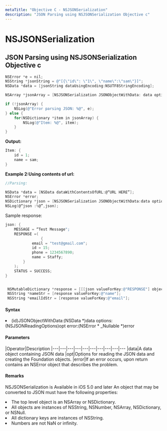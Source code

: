 ```yaml
---
metaTitle: "Objective C - NSJSONSerialization"
description: "JSON Parsing using NSJSONSerialization Objective c"
---
```


# NSJSONSerialization



## JSON Parsing using NSJSONSerialization Objective c


```objectivec
NSError *e = nil;
NSString *jsonString = @"[{\"id\": \"1\", \"name\":\"sam\"}]";
NSData *data = [jsonString dataUsingEncoding:NSUTF8StringEncoding];

NSArray *jsonArray = [NSJSONSerialization JSONObjectWithData: data options:  NSJSONReadingMutableContainers error: &e];

if (!jsonArray) {
    NSLog(@"Error parsing JSON: %@", e);
} else {
    for(NSDictionary *item in jsonArray) {
        NSLog(@"Item: %@", item);
    }
}

```

**Output:**

```objectivec
Item: {
    id = 1;
    name = sam;
}

```

**Example 2:Using contents of url:**

```objectivec
//Parsing:

NSData *data = [NSData dataWithContentsOfURL:@“URL HERE”];
NSError *error;
NSDictionary *json = [NSJSONSerialization JSONObjectWithData:data options:kNilOptions error:&error];
NSLog(@“json :%@”,json);

```

Sample response:

```objectivec
json: {
    MESSAGE = “Test Message";
    RESPONSE =(
                {
            email = "test@gmail.com";
            id = 15;
            phone = 1234567890;
            name = Staffy;
        }
    );
    STATUS = SUCCESS;
}


 NSMutableDictionary *response = [[[json valueForKey:@"RESPONSE"] objectAtIndex:0]mutableCopy];
 NSString *nameStr = [response valueForKey:@"name"];
 NSString *emailIdStr = [response valueForKey:@"email"];

```



#### Syntax


<li>(id)JSONObjectWithData:(NSData *)data
options:(NSJSONReadingOptions)opt
error:(NSError * _Nullable *)error</li>



#### Parameters


|Operator|Description
|---|---|---|---|---|---|---|---|---|---
|data|A data object containing JSON data
|opt|Options for reading the JSON data and creating the Foundation objects.
|error|If an error occurs, upon return contains an NSError object that describes the problem.



#### Remarks


NSJSONSerialization is Available in iOS 5.0 and later An object that may be converted to JSON must have the following properties:

<li>
The top level object is an NSArray or NSDictionary.
</li>
<li>
All objects are instances of NSString, NSNumber, NSArray, NSDictionary, or NSNull.
</li>
<li>
All dictionary keys are instances of NSString.
</li>
<li>
Numbers are not NaN or infinity.
</li>

